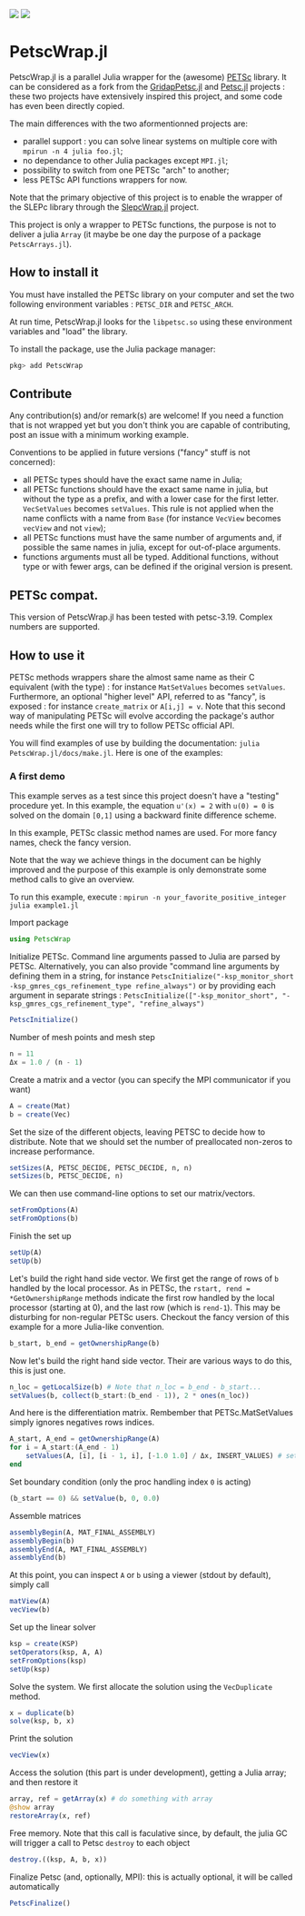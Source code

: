 [![](https://img.shields.io/badge/docs-stable-red.svg)](https://bmxam.github.io/PetscWrap.jl/stable)
[![](https://img.shields.io/badge/docs-dev-blue.svg)](https://bmxam.github.io/PetscWrap.jl/dev)

# PetscWrap.jl

PetscWrap.jl is a parallel Julia wrapper for the (awesome) [PETSc](https://www.mcs.anl.gov/petsc/) library. It can be considered as a fork from the [GridapPetsc.jl](https://github.com/gridap/GridapPETSc.jl) and [Petsc.jl](https://github.com/JuliaParallel/PETSc.jl) projects : these two projects have extensively inspired this project, and some code has even been directly copied.

The main differences with the two aformentionned projects are:

- parallel support : you can solve linear systems on multiple core with `mpirun -n 4 julia foo.jl`;
- no dependance to other Julia packages except `MPI.jl`;
- possibility to switch from one PETSc "arch" to another;
- less PETSc API functions wrappers for now.

Note that the primary objective of this project is to enable the wrapper of the SLEPc library through the [SlepcWrap.jl](https://github.com/bmxam/SlepcWrap.jl) project.

This project is only a wrapper to PETSc functions, the purpose is not to deliver a julia `Array` (it maybe be one day the purpose of a package `PetscArrays.jl`).

## How to install it

You must have installed the PETSc library on your computer and set the two following environment variables : `PETSC_DIR` and `PETSC_ARCH`.

At run time, PetscWrap.jl looks for the `libpetsc.so` using these environment variables and "load" the library.

To install the package, use the Julia package manager:

```Julia
pkg> add PetscWrap
```

## Contribute

Any contribution(s) and/or remark(s) are welcome! If you need a function that is not wrapped yet but you don't think you are capable of contributing, post an issue with a minimum working example.

Conventions to be applied in future versions ("fancy" stuff is not concerned):

- all PETSc types should have the exact same name in Julia;
- all PETSc functions should have the exact same name in julia, but without the type as a prefix, and with a lower case for the first letter. `VecSetValues` becomes `setValues`. This rule is not applied when the name conflicts with a name from `Base` (for instance `VecView` becomes `vecView` and not `view`);
- all PETSc functions must have the same number of arguments and, if possible the same names in julia, except for out-of-place arguments.
- functions arguments must all be typed. Additional functions, without type or with fewer args, can be defined if the original version is present.

## PETSc compat.

This version of PetscWrap.jl has been tested with petsc-3.19. Complex numbers are supported.

## How to use it

PETSc methods wrappers share the almost same name as their C equivalent (with the type) : for instance `MatSetValues` becomes `setValues`. Furthermore, an optional "higher level" API, referred to as "fancy", is exposed : for instance `create_matrix` or `A[i,j] = v`. Note that this second way of manipulating PETSc will evolve according the package's author needs while the first one will try to follow PETSc official API.

You will find examples of use by building the documentation: `julia PetscWrap.jl/docs/make.jl`. Here is one of the examples:

### A first demo

This example serves as a test since this project doesn't have a "testing" procedure yet. In this example,
the equation `u'(x) = 2` with `u(0) = 0` is solved on the domain `[0,1]` using a backward finite
difference scheme.

In this example, PETSc classic method names are used. For more fancy names, check the fancy version.

Note that the way we achieve things in the document can be highly improved and the purpose of this example
is only demonstrate some method calls to give an overview.

To run this example, execute : `mpirun -n your_favorite_positive_integer julia example1.jl`

Import package

```julia
using PetscWrap
```

Initialize PETSc. Command line arguments passed to Julia are parsed by PETSc. Alternatively, you can
also provide "command line arguments by defining them in a string, for instance
`PetscInitialize("-ksp_monitor_short -ksp_gmres_cgs_refinement_type refine_always")` or by providing each argument in
separate strings : `PetscInitialize(["-ksp_monitor_short", "-ksp_gmres_cgs_refinement_type", "refine_always")`

```julia
PetscInitialize()
```

Number of mesh points and mesh step

```julia
n = 11
Δx = 1.0 / (n - 1)
```

Create a matrix and a vector (you can specify the MPI communicator if you want)

```julia
A = create(Mat)
b = create(Vec)
```

Set the size of the different objects, leaving PETSC to decide how to distribute. Note that we should
set the number of preallocated non-zeros to increase performance.

```julia
setSizes(A, PETSC_DECIDE, PETSC_DECIDE, n, n)
setSizes(b, PETSC_DECIDE, n)
```

We can then use command-line options to set our matrix/vectors.

```julia
setFromOptions(A)
setFromOptions(b)
```

Finish the set up

```julia
setUp(A)
setUp(b)
```

Let's build the right hand side vector. We first get the range of rows of `b` handled by the local processor.
As in PETSc, the `rstart, rend = *GetOwnershipRange` methods indicate the first row handled by the local processor
(starting at 0), and the last row (which is `rend-1`). This may be disturbing for non-regular PETSc users. Checkout
the fancy version of this example for a more Julia-like convention.

```julia
b_start, b_end = getOwnershipRange(b)
```

Now let's build the right hand side vector. Their are various ways to do this, this is just one.

```julia
n_loc = getLocalSize(b) # Note that n_loc = b_end - b_start...
setValues(b, collect(b_start:(b_end - 1)), 2 * ones(n_loc))
```

And here is the differentiation matrix. Rembember that PETSc.MatSetValues simply ignores negatives rows indices.

```julia
A_start, A_end = getOwnershipRange(A)
for i = A_start:(A_end - 1)
    setValues(A, [i], [i - 1, i], [-1.0 1.0] / Δx, INSERT_VALUES) # setValues(A, I, J, V, INSERT_VALUES)
end
```

Set boundary condition (only the proc handling index `0` is acting)

```julia
(b_start == 0) && setValue(b, 0, 0.0)
```

Assemble matrices

```julia
assemblyBegin(A, MAT_FINAL_ASSEMBLY)
assemblyBegin(b)
assemblyEnd(A, MAT_FINAL_ASSEMBLY)
assemblyEnd(b)
```

At this point, you can inspect `A` or `b` using a viewer (stdout by default), simply call

```julia
matView(A)
vecView(b)
```

Set up the linear solver

```julia
ksp = create(KSP)
setOperators(ksp, A, A)
setFromOptions(ksp)
setUp(ksp)
```

Solve the system. We first allocate the solution using the `VecDuplicate` method.

```julia
x = duplicate(b)
solve(ksp, b, x)
```

Print the solution

```julia
vecView(x)
```

Access the solution (this part is under development), getting a Julia array; and then restore it

```julia
array, ref = getArray(x) # do something with array
@show array
restoreArray(x, ref)
```

Free memory. Note that this call is faculative since, by default, the julia GC will trigger a call to Petsc `destroy` to each object
```julia
destroy.((ksp, A, b, x))
```

Finalize Petsc (and, optionally, MPI): this is actually optional, it will be called automatically
```julia
PetscFinalize()

```
